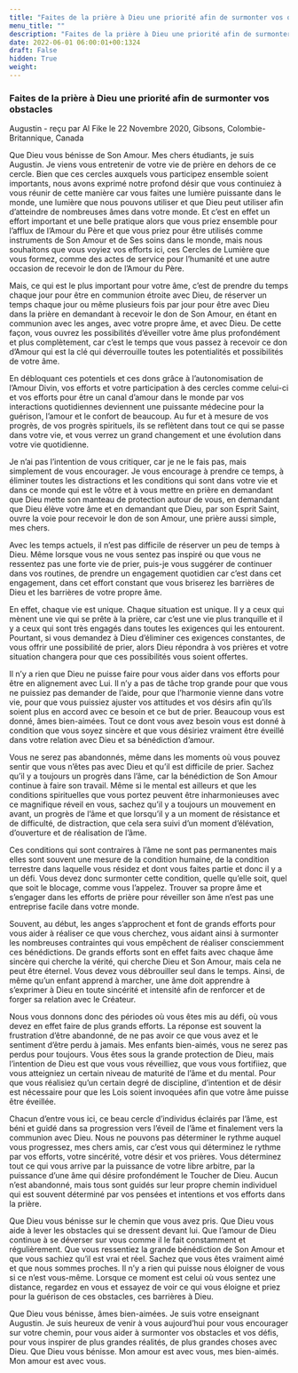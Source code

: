 ```yaml
---
title: "Faites de la prière à Dieu une priorité afin de surmonter vos obstacles"
menu_title: ""
description: "Faites de la prière à Dieu une priorité afin de surmonter vos obstacles"
date: 2022-06-01 06:00:01+00:1324
draft: False
hidden: True
weight:
---
```

### Faites de la prière à Dieu une priorité afin de surmonter vos obstacles

Augustin - reçu par Al Fike le 22 Novembre 2020, Gibsons, Colombie-Britannique, Canada

Que Dieu vous bénisse de Son Amour. Mes chers étudiants, je suis Augustin. Je viens vous entretenir de votre vie de prière en dehors de ce cercle. Bien que ces cercles auxquels vous participez ensemble soient importants, nous avons exprimé notre profond désir que vous continuiez à vous réunir de cette manière car vous faites une lumière puissante dans le monde, une lumière que nous pouvons utiliser et que Dieu peut utiliser afin d’atteindre de nombreuses âmes dans votre monde. Et c’est en effet un effort important et une belle pratique alors que vous priez ensemble pour l’afflux de l’Amour du Père et que vous priez pour être utilisés comme instruments de Son Amour et de Ses soins dans le monde, mais nous souhaitons que vous voyiez vos efforts ici, ces Cercles de Lumière que vous formez, comme des actes de service pour l’humanité et une autre occasion de recevoir le don de l’Amour du Père.

Mais, ce qui est le plus important pour votre âme, c’est de prendre du temps chaque jour pour être en communion étroite avec Dieu, de réserver un temps chaque jour ou même plusieurs fois par jour pour être avec Dieu dans la prière en demandant à recevoir le don de Son Amour, en étant en communion avec les anges, avec votre propre âme, et avec Dieu. De cette façon, vous ouvrez les possibilités d’éveiller votre âme plus profondément et plus complètement, car c’est le temps que vous passez à recevoir ce don d’Amour qui est la clé qui déverrouille toutes les potentialités et possibilités de votre âme.

En débloquant ces potentiels et ces dons grâce à l’autonomisation de l’Amour Divin, vos efforts et votre participation à des cercles comme celui-ci et vos efforts pour être un canal d’amour dans le monde par vos interactions quotidiennes deviennent une puissante médecine pour la guérison, l’amour et le confort de beaucoup. Au fur et à mesure de vos progrès, de vos progrès spirituels, ils se reflètent dans tout ce qui se passe dans votre vie, et vous verrez un grand changement et une évolution dans votre vie quotidienne.

Je n’ai pas l’intention de vous critiquer, car je ne le fais pas, mais simplement de vous encourager. Je vous encourage à prendre ce temps, à éliminer toutes les distractions et les conditions qui sont dans votre vie et dans ce monde qui est le vôtre et à vous mettre en prière en demandant que Dieu mette son manteau de protection autour de vous, en demandant que Dieu élève votre âme et en demandant que Dieu, par son Esprit Saint, ouvre la voie pour recevoir le don de son Amour, une prière aussi simple, mes chers.

Avec les temps actuels, il n’est pas difficile de réserver un peu de temps à Dieu. Même lorsque vous ne vous sentez pas inspiré ou que vous ne ressentez pas une forte vie de prier, puis-je vous suggérer de continuer dans vos routines, de prendre un engagement quotidien car c’est dans cet engagement, dans cet effort constant que vous briserez les barrières de Dieu et les barrières de votre propre âme.

En effet, chaque vie est unique. Chaque situation est unique. Il y a ceux qui mènent une vie qui se prête à la prière, car c’est une vie plus tranquille et il y a ceux qui sont très engagés dans toutes les exigences qui les entourent. Pourtant, si vous demandez à Dieu d’éliminer ces exigences constantes, de vous offrir une possibilité de prier, alors Dieu répondra à vos prières et votre situation changera pour que ces possibilités vous soient offertes.

Il n’y a rien que Dieu ne puisse faire pour vous aider dans vos efforts pour être en alignement avec Lui. Il n’y a pas de tâche trop grande pour que vous ne puissiez pas demander de l’aide, pour que l’harmonie vienne dans votre vie, pour que vous puissiez ajuster vos attitudes et vos désirs afin qu’ils soient plus en accord avec ce besoin et ce but de prier. Beaucoup vous est donné, âmes bien-aimées. Tout ce dont vous avez besoin vous est donné à condition que vous soyez sincère et que vous désiriez vraiment être éveillé dans votre relation avec Dieu et sa bénédiction d’amour.

Vous ne serez pas abandonnés, même dans les moments où vous pouvez sentir que vous n’êtes pas avec Dieu et qu’il est difficile de prier. Sachez qu’il y a toujours un progrès dans l’âme, car la bénédiction de Son Amour continue à faire son travail. Même si le mental est ailleurs et que les conditions spirituelles que vous portez peuvent être inharmonieuses avec ce magnifique réveil en vous, sachez qu’il y a toujours un mouvement en avant, un progrès de l’âme et que lorsqu’il y a un moment de résistance et de difficulté, de distraction, que cela sera suivi d’un moment d’élévation, d’ouverture et de réalisation de l’âme.

Ces conditions qui sont contraires à l’âme ne sont pas permanentes mais elles sont souvent une mesure de la condition humaine, de la condition terrestre dans laquelle vous résidez et dont vous faites partie et donc il y a un défi. Vous devez donc surmonter cette condition, quelle qu’elle soit, quel que soit le blocage, comme vous l’appelez. Trouver sa propre âme et s’engager dans les efforts de prière pour réveiller son âme n’est pas une entreprise facile dans votre monde.

Souvent, au début, les anges s’approchent et font de grands efforts pour vous aider à réaliser ce que vous cherchez, vous aidant ainsi à surmonter les nombreuses contraintes qui vous empêchent de réaliser consciemment ces bénédictions. De grands efforts sont en effet faits avec chaque âme sincère qui cherche la vérité, qui cherche Dieu et Son Amour, mais cela ne peut être éternel. Vous devez vous débrouiller seul dans le temps. Ainsi, de même qu’un enfant apprend à marcher, une âme doit apprendre à s’exprimer à Dieu en toute sincérité et intensité afin de renforcer et de forger sa relation avec le Créateur.

Nous vous donnons donc des périodes où vous êtes mis au défi, où vous devez en effet faire de plus grands efforts. La réponse est souvent la frustration d’être abandonné, de ne pas avoir ce que vous avez et le sentiment d’être perdu à jamais. Mes enfants bien-aimés, vous ne serez pas perdus pour toujours. Vous êtes sous la grande protection de Dieu, mais l’intention de Dieu est que vous vous réveilliez, que vous vous fortifiiez, que vous atteigniez un certain niveau de maturité de l’âme et du mental. Pour que vous réalisiez qu’un certain degré de discipline, d’intention et de désir est nécessaire pour que les Lois soient invoquées afin que votre âme puisse être éveillée.

Chacun d’entre vous ici, ce beau cercle d’individus éclairés par l’âme, est béni et guidé dans sa progression vers l’éveil de l’âme et finalement vers la communion avec Dieu. Nous ne pouvons pas déterminer le rythme auquel vous progressez, mes chers amis, car c’est vous qui déterminez le rythme par vos efforts, votre sincérité, votre désir et vos prières. Vous déterminez tout ce qui vous arrive par la puissance de votre libre arbitre, par la puissance d’une âme qui désire profondément le Toucher de Dieu. Aucun n’est abandonné, mais tous sont guidés sur leur propre chemin individuel qui est souvent déterminé par vos pensées et intentions et vos efforts dans la prière.

Que Dieu vous bénisse sur le chemin que vous avez pris. Que Dieu vous aide à lever les obstacles qui se dressent devant lui. Que l’amour de Dieu continue à se déverser sur vous comme il le fait constamment et régulièrement. Que vous ressentiez la grande bénédiction de Son Amour et que vous sachiez qu’il est vrai et réel. Sachez que vous êtes vraiment aimé et que nous sommes proches. Il n’y a rien qui puisse nous éloigner de vous si ce n’est vous-même. Lorsque ce moment est celui où vous sentez une distance, regardez en vous et essayez de voir ce qui vous éloigne et priez pour la guérison de ces obstacles, ces barrières à Dieu.

Que Dieu vous bénisse, âmes bien-aimées. Je suis votre enseignant Augustin. Je suis heureux de venir à vous aujourd’hui pour vous encourager sur votre chemin, pour vous aider à surmonter vos obstacles et vos défis, pour vous inspirer de plus grandes réalités, de plus grandes choses avec Dieu. Que Dieu vous bénisse. Mon amour est avec vous, mes bien-aimés. Mon amour est avec vous.



